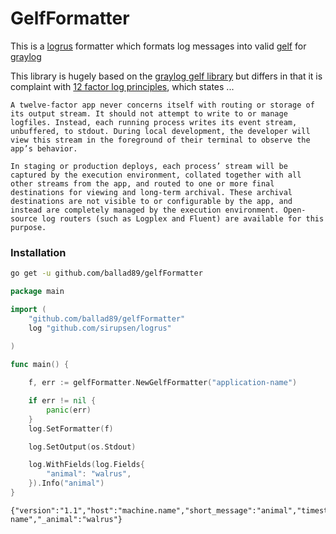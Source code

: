 # GelfFormatter

This is a [logrus](https://github.com/sirupsen/logrus) formatter which formats log messages into valid [gelf](http://docs.graylog.org/en/2.2/pages/gelf.html) for [graylog](https://www.graylog.org/)

This library is hugely based on the [graylog gelf library](https://github.com/Graylog2/go-gelf) but differs in that it is complaint with [12 factor log principles](https://12factor.net/logs), which states ... 

```text
A twelve-factor app never concerns itself with routing or storage of its output stream. It should not attempt to write to or manage logfiles. Instead, each running process writes its event stream, unbuffered, to stdout. During local development, the developer will view this stream in the foreground of their terminal to observe the app’s behavior.

In staging or production deploys, each process’ stream will be captured by the execution environment, collated together with all other streams from the app, and routed to one or more final destinations for viewing and long-term archival. These archival destinations are not visible to or configurable by the app, and instead are completely managed by the execution environment. Open-source log routers (such as Logplex and Fluent) are available for this purpose.
```

### Installation

```bash
go get -u github.com/ballad89/gelfFormatter
```

```go
package main

import (
    "github.com/ballad89/gelfFormatter"
    log "github.com/sirupsen/logrus"
    
)

func main() {

    f, err := gelfFormatter.NewGelfFormatter("application-name")

    if err != nil {
        panic(err)
    }
    log.SetFormatter(f)

    log.SetOutput(os.Stdout)

    log.WithFields(log.Fields{
        "animal": "walrus",
    }).Info("animal")
}
```


```text
{"version":"1.1","host":"machine.name","short_message":"animal","timestamp":1502245262,"level":6,"_facility":"application-name","_animal":"walrus"}
```
